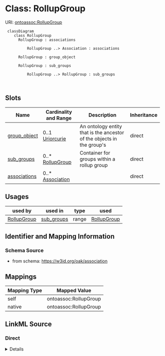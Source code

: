 # Class: RollupGroup



URI: [ontoassoc:RollupGroup](https://w3id.org/oak/association/RollupGroup)



```{mermaid}
 classDiagram
    class RollupGroup
      RollupGroup : associations
        
          RollupGroup ..> Association : associations
        
      RollupGroup : group_object
        
      RollupGroup : sub_groups
        
          RollupGroup ..> RollupGroup : sub_groups
        
      
```




<!-- no inheritance hierarchy -->


## Slots

| Name | Cardinality and Range | Description | Inheritance |
| ---  | --- | --- | --- |
| [group_object](group_object.md) | 0..1 <br/> [Uriorcurie](Uriorcurie.md) | An ontology entity that is the ancestor of the objects in the group's  | direct |
| [sub_groups](sub_groups.md) | 0..* <br/> [RollupGroup](RollupGroup.md) | Container for groups within a rollup group | direct |
| [associations](associations.md) | 0..* <br/> [Association](Association.md) |  | direct |





## Usages

| used by | used in | type | used |
| ---  | --- | --- | --- |
| [RollupGroup](RollupGroup.md) | [sub_groups](sub_groups.md) | range | [RollupGroup](RollupGroup.md) |






## Identifier and Mapping Information







### Schema Source


* from schema: https://w3id.org/oak/association





## Mappings

| Mapping Type | Mapped Value |
| ---  | ---  |
| self | ontoassoc:RollupGroup |
| native | ontoassoc:RollupGroup |





## LinkML Source

<!-- TODO: investigate https://stackoverflow.com/questions/37606292/how-to-create-tabbed-code-blocks-in-mkdocs-or-sphinx -->

### Direct

<details>
```yaml
name: RollupGroup
from_schema: https://w3id.org/oak/association
rank: 1000
slots:
- group_object
- sub_groups
- associations

```
</details>

### Induced

<details>
```yaml
name: RollupGroup
from_schema: https://w3id.org/oak/association
rank: 1000
attributes:
  group_object:
    name: group_object
    description: "An ontology entity that is the ancestor of the objects in the group's\
      \ \nassociations and sub-group associations."
    from_schema: https://w3id.org/oak/association
    rank: 1000
    slot_uri: rdf:object
    alias: group_object
    owner: RollupGroup
    domain_of:
    - RollupGroup
    range: uriorcurie
  sub_groups:
    name: sub_groups
    description: Container for groups within a rollup group.
    from_schema: https://w3id.org/oak/association
    rank: 1000
    multivalued: true
    alias: sub_groups
    owner: RollupGroup
    domain_of:
    - RollupGroup
    range: RollupGroup
    inlined: true
    inlined_as_list: true
  associations:
    name: associations
    from_schema: https://w3id.org/oak/association
    rank: 1000
    multivalued: true
    alias: associations
    owner: RollupGroup
    domain_of:
    - RollupGroup
    range: Association
    inlined: true
    inlined_as_list: true

```
</details>